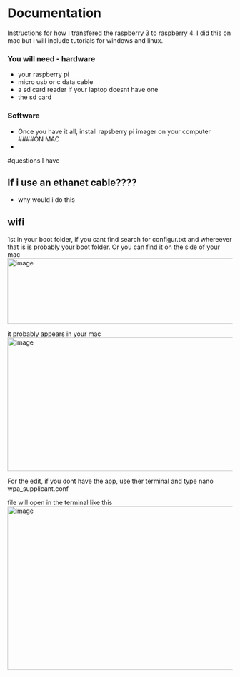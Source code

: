 # Documentation
Instructions for how I transfered the raspberry 3 to raspberry 4. I did this on mac but i will include tutorials for windows and linux.
### You will need - hardware
- your raspberry pi
- micro usb or c data cable
- a sd card reader if your laptop doesnt have one
- the sd card

### Software
- Once you have it all, install rapsberry pi imager on your computer 
####ON MAC
- 
#questions I have
## If i use an ethanet cable????
- why would i do this


## wifi
1st in your boot folder, if you cant find search for configur.txt and whereever that is is probably your boot folder. Or you can find it on the side of your mac
<img width="576" height="147" alt="image" src="https://github.com/user-attachments/assets/d75a443f-0a7d-430e-a30d-9376774c0509" />

it probably appears in your mac 
<img width="604" height="299" alt="image" src="https://github.com/user-attachments/assets/cce39aa9-c68b-4fee-a125-f018cf945b72" />


For the edit, if you dont have the app, use ther terminal and type nano wpa_supplicant.conf

file will open in the terminal like this
<img width="584" height="367" alt="image" src="https://github.com/user-attachments/assets/f6269c18-64c1-46e7-993e-a704d39ecf5e" />



